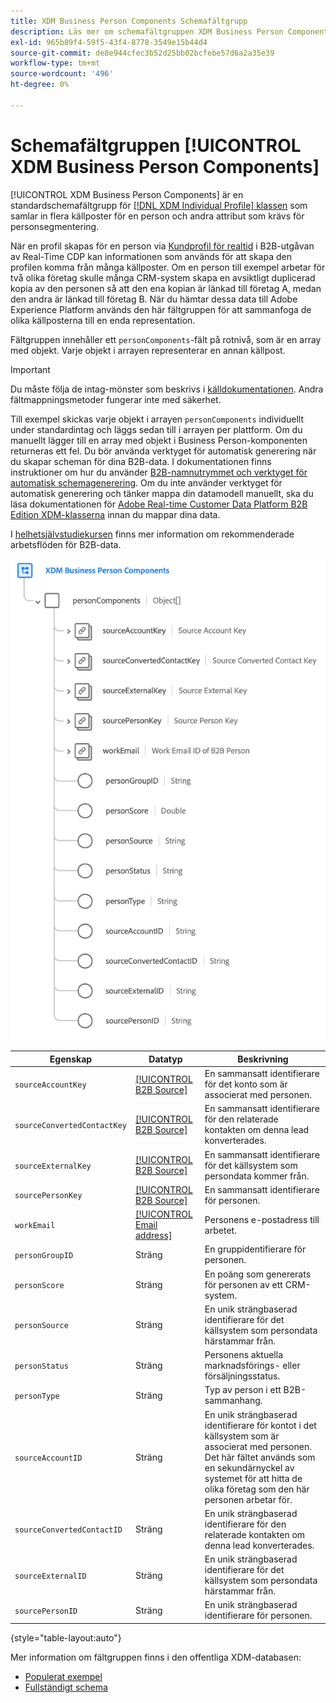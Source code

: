 ```yaml
---
title: XDM Business Person Components Schemafältgrupp
description: Läs mer om schemafältgruppen XDM Business Person Components.
exl-id: 965b89f4-59f5-43f4-8778-3549e15b44d4
source-git-commit: de8e944cfec3b52d25bb02bcfebe57d6a2a35e39
workflow-type: tm+mt
source-wordcount: '496'
ht-degree: 0%

---
```


# Schemafältgruppen [!UICONTROL XDM Business Person Components]

[!UICONTROL XDM Business Person Components] är en standardschemafältgrupp för [[!DNL XDM Individual Profile] klassen](../../classes/individual-profile.md) som samlar in flera källposter för en person och andra attribut som krävs för personsegmentering.

När en profil skapas för en person via [Kundprofil för realtid](../../../profile/home.md) i B2B-utgåvan av Real-Time CDP kan informationen som används för att skapa den profilen komma från många källposter. Om en person till exempel arbetar för två olika företag skulle många CRM-system skapa en avsiktligt duplicerad kopia av den personen så att den ena kopian är länkad till företag A, medan den andra är länkad till företag B. När du hämtar dessa data till Adobe Experience Platform används den här fältgruppen för att sammanfoga de olika källposterna till en enda representation.

Fältgruppen innehåller ett `personComponents`-fält på rotnivå, som är en array med objekt. Varje objekt i arrayen representerar en annan källpost.

>[!IMPORTANT]
>
>Du måste följa de intag-mönster som beskrivs i [källdokumentationen](../../../rtcdp/sources/b2b.md). Andra fältmappningsmetoder fungerar inte med säkerhet.
>
>Till exempel skickas varje objekt i arrayen `personComponents` individuellt under standardintag och läggs sedan till i arrayen per plattform. Om du manuellt lägger till en array med objekt i Business Person-komponenten returneras ett fel.
>Du bör använda verktyget för automatisk generering när du skapar scheman för dina B2B-data. I dokumentationen finns instruktioner om hur du använder [B2B-namnutrymmet och verktyget för automatisk schemagenerering](../../../sources/connectors/adobe-applications/marketo/marketo-namespaces.md). Om du inte använder verktyget för automatisk generering och tänker mappa din datamodell manuellt, ska du läsa dokumentationen för [Adobe Real-time Customer Data Platform B2B Edition XDM-klasserna](../../../rtcdp/schemas/b2b.md) innan du mappar dina data.
>
>I [helhetsjälvstudiekursen](../../../rtcdp/b2b-tutorial.md) finns mer information om rekommenderade arbetsflöden för B2B-data.

![](../../images/field-groups/business-person-components.png)

| Egenskap | Datatyp | Beskrivning |
| --- | --- | --- |
| `sourceAccountKey` | [[!UICONTROL B2B Source]](../../data-types/b2b-source.md) | En sammansatt identifierare för det konto som är associerat med personen. |
| `sourceConvertedContactKey` | [[!UICONTROL B2B Source]](../../data-types/b2b-source.md) | En sammansatt identifierare för den relaterade kontakten om denna lead konverterades. |
| `sourceExternalKey` | [[!UICONTROL B2B Source]](../../data-types/b2b-source.md) | En sammansatt identifierare för det källsystem som persondata kommer från. |
| `sourcePersonKey` | [[!UICONTROL B2B Source]](../../data-types/b2b-source.md) | En sammansatt identifierare för personen. |
| `workEmail` | [[!UICONTROL Email address]](../../data-types/b2b-source.md) | Personens e-postadress till arbetet. |
| `personGroupID` | Sträng | En gruppidentifierare för personen. |
| `personScore` | Sträng | En poäng som genererats för personen av ett CRM-system. |
| `personSource` | Sträng | En unik strängbaserad identifierare för det källsystem som persondata härstammar från. |
| `personStatus` | Sträng | Personens aktuella marknadsförings- eller försäljningsstatus. |
| `personType` | Sträng | Typ av person i ett B2B-sammanhang. |
| `sourceAccountID` | Sträng | En unik strängbaserad identifierare för kontot i det källsystem som är associerat med personen. Det här fältet används som en sekundärnyckel av systemet för att hitta de olika företag som den här personen arbetar för. |
| `sourceConvertedContactID` | Sträng | En unik strängbaserad identifierare för den relaterade kontakten om denna lead konverterades. |
| `sourceExternalID` | Sträng | En unik strängbaserad identifierare för det källsystem som persondata härstammar från. |
| `sourcePersonID` | Sträng | En unik strängbaserad identifierare för personen. |

{style="table-layout:auto"}

Mer information om fältgruppen finns i den offentliga XDM-databasen:

* [Populerat exempel](https://github.com/adobe/xdm/blob/master/components/fieldgroups/profile/b2b-person-components.example.1.json)
* [Fullständigt schema](https://github.com/adobe/xdm/blob/master/components/fieldgroups/profile/b2b-person-components.schema.json)
